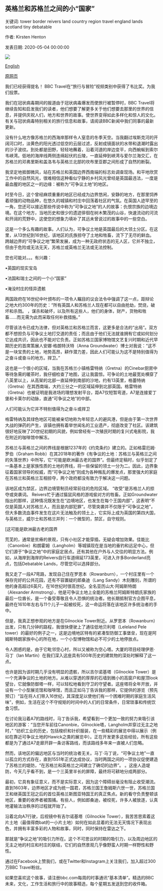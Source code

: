 ## 英格兰和苏格兰之间的小“国家”

关键词: tower border reivers land country region travel england lands scotland tiny debatable

作者: Kirsten Henton

发表日期: 2020-05-04 00:00:00

![](https://ichef.bbci.co.uk/wwfeatures/live/624_351/images/live/p0/8c/5y/p08c5y3l.jpg)

[English](The%20tiny%20%E2%80%98country%E2%80%99%20between%20England%20and%20Scotland.md)

[原网页](https://www.bbc.com/travel/story/20200504-the-tiny-country-between-england-and-scotland)

我们已经获得提名！ BBC Travel在“旅行与冒险”视频类别中获得了韦比奖。为我们投票。

我们在冠状病毒期间的报道由于冠状病毒爆发而使旅行被暂停时，BBC Travel将继续告知和启发我们的读者，他们想要了解更多关于他们想要去那里的世界的信息，并提供庆祝人们，地方和世界的故事。使世界变得如此多样化和惊人的文化。有关与冠状病毒特别相关的旅行信息和故事，请阅读BBC新闻中我们同事的最新更新。

没有什么地方像苏格兰的西海岸那样令人窒息的冬季天空。当我翻过埃斯克河的开阔河口时，淡黄色的阳光透过低空的云层过滤，反射成镜面状的水带和退潮时露出的沙子波纹。到处都是田野，轻轻地蘸着，沿着河道的岸边变平，向西蜿蜒到索尔韦峡湾。低地的海岸线两侧连绵起伏的丘陵，一直延伸到峡湾与爱尔兰海交汇，在苏格兰的邓弗里斯和盖洛韦与英格兰北部的坎布里亚郡之间形成了自然的断裂。

我坚定地抵御微风，站在苏格兰和英国边界西南端的标志处调查现场。和平地欣赏工作中的自然风光，很难相信这种看似宁静的乡村风光曾经是英国最违法，一度是最血腥的地区之一的边缘：被称为“可争议土地”的地区。

时至今日，这个曾经麻烦重重的地区已经成为边界悠闲，安静的地方，在那里饲养着顽强的动物品种，在悠久的城镇和村庄中回荡着社区的气氛。在英国人迹罕至的一角，您还可以接近那些传说中称为“可争议之地”的人的故事：仇恨宗族的边境边境。在这个地方，当地历史和很少的遗迹徘徊在树木繁茂的山谷，快速流动的河流和开阔的荒野中，这使您的想象力填补了其远未曾说过的故事中的一些空白。

这是一个多么有趣的故事。人们认为，可争议土地是英国最后的大领土分区。在这里，从13世纪到16世纪，该地区的氏族掠夺了土地和牲畜，流下了无尽的鲜血。跨越边界的“可争议之地”繁荣发展，成为一种无政府状态的无人区，它并不独立，但由于危险或无法无天，苏格兰或英格兰无法或无法控制。

您也可能对。。。有兴趣：

•英国的现实宝岛

•法国和瑞士之间的一个小“国家”

•淹没村庄的怪异遗骸

两国政府在16世纪中叶颁布的一项令人瞩目的议会法令中强调了这一点，距辩论之地大约300年的历史：“所有英国人和苏格兰人现在都可以自由抢劫，焚烧，破坏和杀戮。 ，谋杀和破坏，以及所有这些人，他们的身体，财产，货物和牲畜……而无需为此而采取任何补救措施。”

尽管该法令已成为法律，但对英格兰和苏格兰而言，这更多是合法的“出局”。双方都不想担负与可争议土地打交道的责任；而且由于他们无法就谁拥有它或如何划分它达成共识，因此也不能对它负责。正如苏格兰国家博物馆文艺复兴时期和近代早期历史的首席策展人安娜·格朗特沃特（Anna Groundwater）博士对我说：“这不是一块宝贵的土地，地势高昂，耕作潜力差，因此人们可能认为这不是特别值得为之奋斗或奋斗的地方。捍卫。”

这也是一个很小的区域，当我在苏格兰小镇格雷特纳（Gretna）的Cinebar厨房中等待急需的暖茶时，我仔细检查了地图，这让我震惊。可争论的土地最宽处横穿了八英里以上，从高架的北部一直延伸到南部的沙地，约有13英里，格蕾特纳（Gretna）在其西南端，大约三分之一的区域延伸到北部英国。格雷特纳（Gretna）也被证明是我进场的理想发射平台，距A7仅短暂弯道，A7是连接爱丁堡和卡莱尔的动脉，直通“可争议之地”的中部。

人们可能认为它并不特别值得为之奋斗或捍卫

格雷特纳及其绿色地区可能被亲切地称为年轻恋人的避风港，但是由于第一次世界大战的弹药的产生，该镇也拥有着举世闻名的工业遗产，彻底改变了社区。该建筑很好地反映了20世纪初期的风貌，例如曾经有一次殖民时期的复兴式电影院，我在附近的咖啡馆中解冻。

苏格兰与英格兰之间的界线是根据1237年的《约克条约》建立的。正如格雷厄姆·罗伯（Graham Robb）在其2018年的著作《有争议的土地：苏格兰与英格兰之间的失落世界》中所写，它“可能是欧洲最古老的国界”。但最终定稿时，似乎划定了一条基本上是家族性质的土地的界线，将一些保留的领土一分为二。因此，边界象征着国家领导的权威，而“可争议之地”则成为各种叛乱的爆发点，那里强大的家庭在苏格兰和英格兰互相掠夺，两个政府都没有致力于解决这一问题。

该地区成为禁区，边界边境管制员经常前往的危险区域。 “收受”是苏格兰人的掠夺或突袭词。 Reivers忙于通过猫鼠风格的游戏偷对方的牲畜。正如Groundwater指出的那样，这种情况既发生在“边境地区，也发生在每个王国内部”，这表明“不仅是英国人对苏格兰人，而且是内部犯罪”。尽管突袭并不仅限于“可争议之地”，但大多数流血事件发生在这片无法触及的领土上，它实际上成为英国的第四大国，与英格兰，威尔士和苏格兰并列：一个微型的，禁区，自守规则。

[这可能是欧洲最古老的国界

荒芜的，通常是贫瘠的景观，只有小社区才能穿插，无疑会增加效果。佳能比（Canonbie）和朗霍姆（Langholm）等城镇现在是当地的垂钓和远足中心，但它们源于“争议之地”中的家庭定居点。还有其他在户外与人交往的明显方法。例如，从海岸到海岸的Reivers自行车道绵延173英里，可进入许多Borderland亮点，包括Debatable Lands，尽管您可以选择部分。

我又走了一段A7弯路，发现自己住在罗恩本（Rowanburn），一个村庄里有一个保存完好的公共花园，还有不容置疑的郎桑迪（Lang Sandy）木刻雕刻，所谓的他的身高超过6英尺，在16世纪时很高世纪。全名亚历山大·阿姆斯特朗（Alexander Armstrong），他是可争议土地上全能的苏格兰阿姆斯特朗氏家族的最后一位酋长，是一个备受尊敬且令人恐惧的统治者。他长期抵制官方企图平息，最终在1610年左右与11个儿子一起被绞死，这一命运将落在该地区许多统治者的手中。

但是，我真正想参观的地方是在Gilnockie Tower附近。从罗恩本（Rowanburn）出发，只有几分钟的路程，我很快便驶上了通往低地贝利塔（Leleland Pele tower）的最好的例子之一，这是边境地区特有的紧凑型防御工事堡垒，现在是阿姆斯特朗家族中心的所在地，一个小型博物馆和必不可少的土地停放点。

令人困惑的是，由于它毗邻空心村，所以又被称为空心塔。大厦的项目经理伊恩·马丁（Ian Martin）在我们深入这座具有500年历史的建筑物的深处时解释了这一点。

也许是因为该时期几乎没有明显的遗骸，所以吉尔诺基塔（Gilnockie Tower）是一个充满争议的土地的地方。从难以穿透的厚厚的石墙到微小的高窗户和屋顶look望台，它就像防御塔一样，可以轻松地看到守卫的守望者。这座塔将全年开放，并设有一个小型展览馆和咖啡馆，而且正如马丁告诉我的那样，它提供的游览（预先预订）“旨在将人们带入16世纪，其深度足以使他们有一个困难时期的家庭生活风味”，例如，生活在这个不守规矩的时间中的人们的日常条件，日常琐事和传统饮食习惯。

在讨论我沿着A7的路线时，马丁告诉我，希望看到一个更加一致的努力来吸引该地区的游客：“当您开车前往Canonbie，Gilnockie塔，Langholm并穿过无主之地时，” “纺织工业的历史，包括梭织和针织服装，在一些精彩的展览中得以展示（例如在靠近可争议土地的Hawick之类的展览中）。正在开发更多这些经验，所有这些都是为了通过A7走廊开辟一条访客路线，而该路线多年来一直被人们忽略。

然而，该地区的偏远地区与当时的统治者无关。马丁·马丁说，“可争议土地”一直以孤立的方式存在，直到1551年正式达成协议，当时两国之间的一项协议促使建造了苏格兰的堤防，“在苏格兰和英格兰之间建立了确切的边界”。 。这座人造堤防，今天几乎看不到，是一个三英里半长的屏障，最终将可耕地分成两部分。

最初，它具有象征意义，而不是实际意义，因为这个障碍丝毫没有阻止收受潮流。直到1603年，边界地区才成为统一国君，苏格兰国王詹姆斯六世一世，苏格兰国王和继英国王冠之后的首位英格兰斯图亚特国王的真正焦点。新的看守负责整顿该地区，重要的收养者被围捕。有些人，例如郎桑迪，被绞死，许多人被放逐，认真地灌输法治秩序的过程就开始了。

沿着北向A7行驶，后视镜中有吉尔诺基塔（Gilnockie Tower），我苦苦思索着这片土地（最值得商bat的一小片土地）如何在如此显着的无法无天情况下表现出色，并拥有丰富多彩的人物和故事，同时，同时保持在雷达之下。

那就是“争议之地”的吸引力所在。这个不可思议的时期的吸引力，以及周边地区的无主之地的村庄和村庄的联结，它们的自然景观几乎像野蛮人时期一样野性和野性。

通过在Facebook上赞我们，或在Twitter和Instagram上关注我们，加入超过300万BBC Travel粉丝。

如果您喜欢这个故事，请注册bbc.com每周的时事通讯“基本清单”。精选的BBC未来，文化，工作生活和旅行中的故事精选，每个星期五发送到您的收件箱。